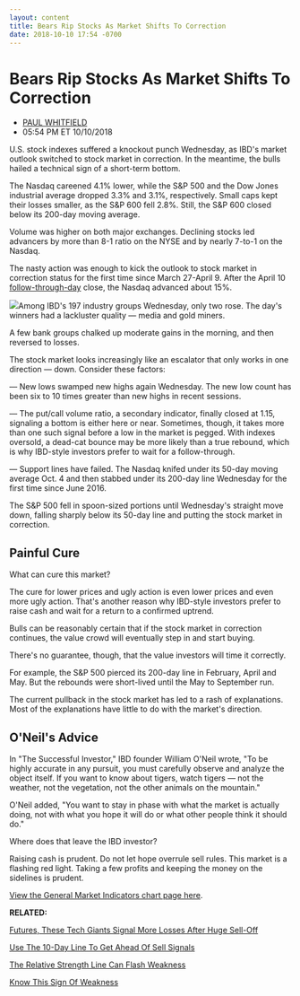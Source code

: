```yaml
---
layout: content
title: Bears Rip Stocks As Market Shifts To Correction
date: 2018-10-10 17:54 -0700
---
```



Bears Rip Stocks As Market Shifts To Correction
================================================




* [PAUL WHITFIELD](https://www.investors.com/author/whitfieldp/ "Posts by PAUL WHITFIELD")
* 05:54 PM ET 10/10/2018




U.S. stock indexes suffered a knockout punch Wednesday, as IBD's market outlook switched to stock market in correction. In the meantime, the bulls hailed a technical sign of a short-term bottom.




The Nasdaq careened 4.1% lower, while the S&P 500 and the Dow Jones industrial average dropped 3.3% and 3.1%, respectively. Small caps kept their losses smaller, as the S&P 600 fell 2.8%. Still, the S&P 600 closed below its 200-day moving average.


Volume was higher on both major exchanges. Declining stocks led advancers by more than 8-1 ratio on the NYSE and by nearly 7-to-1 on the Nasdaq.


The nasty action was enough to kick the outlook to stock market in correction status for the first time since March 27-April 9. After the April 10 [follow-through-day](http://www.investors.com/ibd-university/market-timing/market-bottoms/) close, the Nasdaq advanced about 15%.


![](https://www.investors.com/wp-content/uploads/2018/10/MP101018-233x300.jpg)Among IBD's 197 industry groups Wednesday, only two rose. The day's winners had a lackluster quality — media and gold miners.


A few bank groups chalked up moderate gains in the morning, and then reversed to losses.


The stock market looks increasingly like an escalator that only works in one direction — down. Consider these factors:


— New lows swamped new highs again Wednesday. The new low count has been six to 10 times greater than new highs in recent sessions.


— The put/call volume ratio, a secondary indicator, finally closed at 1.15, signaling a bottom is either here or near. Sometimes, though, it takes more than one such signal before a low in the market is pegged. With indexes oversold, a dead-cat bounce may be more likely than a true rebound, which is why IBD-style investors prefer to wait for a follow-through.


— Support lines have failed. The Nasdaq knifed under its 50-day moving average Oct. 4 and then stabbed under its 200-day line Wednesday for the first time since June 2016.


The S&P 500 fell in spoon-sized portions until Wednesday's straight move down, falling sharply below its 50-day line and putting the stock market in correction.


Painful Cure
------------


What can cure this market?


The cure for lower prices and ugly action is even lower prices and even more ugly action. That's another reason why IBD-style investors prefer to raise cash and wait for a return to a confirmed uptrend.


Bulls can be reasonably certain that if the stock market in correction continues, the value crowd will eventually step in and start buying.


There's no guarantee, though, that the value investors will time it correctly.


For example, the S&P 500 pierced its 200-day line in February, April and May. But the rebounds were short-lived until the May to September run.


The current pullback in the stock market has led to a rash of explanations. Most of the explanations have little to do with the market's direction.


O'Neil's Advice
---------------


In "The Successful Investor," IBD founder William O'Neil wrote, "To be highly accurate in any pursuit, you must carefully observe and analyze the object itself. If you want to know about tigers, watch tigers — not the weather, not the vegetation, not the other animals on the mountain."


O'Neil added, "You want to stay in phase with what the market is actually doing, not with what you hope it will do or what other people think it should do."


Where does that leave the IBD investor?


Raising cash is prudent. Do not let hope overrule sell rules. This market is a flashing red light. Taking a few profits and keeping the money on the sidelines is prudent.


[View the General Market Indicators chart page here](https://www.investors.com/wp-content/uploads/2018/10/IBD1010152625GMI.pdf).


**RELATED:**


[Futures, These Tech Giants Signal More Losses After Huge Sell-Off](https://www.investors.com/market-trend/stock-market-today/dow-jones-futures-apple-square-amd-nvidia-amazon/)


[Use The 10-Day Line To Get Ahead Of Sell Signals](https://www.investors.com/how-to-invest/investors-corner/use-the-10-day-moving-average-to-get-ahead-of-sell-signals/)


[The Relative Strength Line Can Flash Weakness](https://www.investors.com/how-to-invest/investors-corner/when-to-sell-rs-line-gives-clues-about-a-stocks-weakening-health/)


[Know This Sign Of Weakness](https://www.investors.com/how-to-invest/investors-corner/know-this-sell-signal-weak-rebound-action-after-violating-the-50-day-line/)




